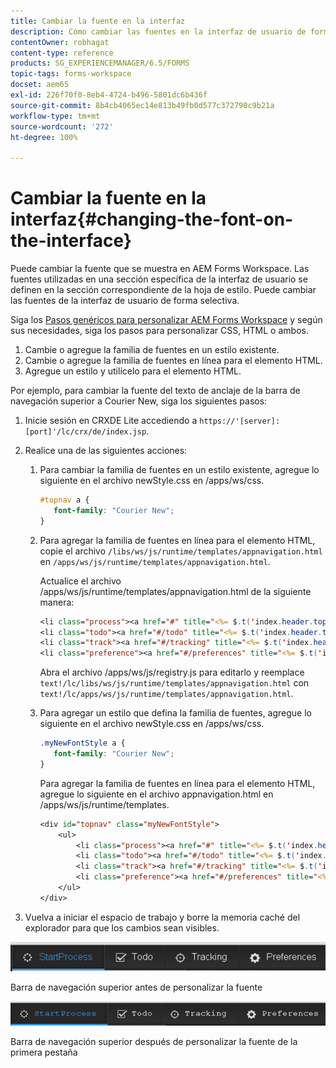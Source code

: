 ```yaml
---
title: Cambiar la fuente en la interfaz
description: Cómo cambiar las fuentes en la interfaz de usuario de forma selectiva.
contentOwner: robhagat
content-type: reference
products: SG_EXPERIENCEMANAGER/6.5/FORMS
topic-tags: forms-workspace
docset: aem65
exl-id: 226f70f0-8eb4-4724-b496-5801dc6b436f
source-git-commit: 8b4cb4065ec14e813b49fb0d577c372790c9b21a
workflow-type: tm+mt
source-wordcount: '272'
ht-degree: 100%

---
```


# Cambiar la fuente en la interfaz{#changing-the-font-on-the-interface}

Puede cambiar la fuente que se muestra en AEM Forms Workspace. Las fuentes utilizadas en una sección específica de la interfaz de usuario se definen en la sección correspondiente de la hoja de estilo. Puede cambiar las fuentes de la interfaz de usuario de forma selectiva.

Siga los [Pasos genéricos para personalizar AEM Forms Workspace](../../forms/using/generic-steps-html-workspace-customization.md) y según sus necesidades, siga los pasos para personalizar CSS, HTML o ambos.

1. Cambie o agregue la familia de fuentes en un estilo existente.
1. Cambie o agregue la familia de fuentes en línea para el elemento HTML.
1. Agregue un estilo y utilícelo para el elemento HTML.

Por ejemplo, para cambiar la fuente del texto de anclaje de la barra de navegación superior a Courier New, siga los siguientes pasos:

1. Inicie sesión en CRXDE Lite accediendo a `https://'[server]:[port]'/lc/crx/de/index.jsp`.
1. Realice una de las siguientes acciones:

   1. Para cambiar la familia de fuentes en un estilo existente, agregue lo siguiente en el archivo newStyle.css en /apps/ws/css.

      ```css
      #topnav a {
         font-family: "Courier New";
      }
      ```

   1. Para agregar la familia de fuentes en línea para el elemento HTML, copie el archivo `/libs/ws/js/runtime/templates/appnavigation.html` en `/apps/ws/js/runtime/templates/appnavigation.html`.

      Actualice el archivo /apps/ws/js/runtime/templates/appnavigation.html de la siguiente manera:

      ```jsp
      <li class="process"><a href="#" title="<%= $.t('index.header.topnav.startprocess.detail')%>" style="font-family:Courier New;" ><%= $.t('index.header.topnav.startprocess.name')%></a></li>
      <li class="todo"><a href="#/todo" title="<%= $.t('index.header.topnav.todo.detail')%>" style="font-family:Courier New;" ><%= $.t('index.header.topnav.todo.name')%></a></li>
      <li class="track"><a href="#/tracking" title="<%= $.t('index.header.topnav.tracking.detail')%>" style="font-family:Courier New;" ><%= $.t('index.header.topnav.tracking.name')%></a></li>
      <li class="preference"><a href="#/preferences" title="<%= $.t('index.header.topnav.preferences.detail')%>" style="font-family:Courier New;" ><%= $.t('index.header.topnav.preferences.name')%></a></li>
      ```

      Abra el archivo /apps/ws/js/registry.js para editarlo y reemplace `text!/lc/libs/ws/js/runtime/templates/appnavigation.html` con `text!/lc/apps/ws/js/runtime/templates/appnavigation.html`.

   1. Para agregar un estilo que defina la familia de fuentes, agregue lo siguiente en el archivo newStyle.css en /apps/ws/css.

      ```css
      .myNewFontStyle a {
         font-family: "Courier New";
      }
      ```

      Para agregar la familia de fuentes en línea para el elemento HTML, agregue lo siguiente en el archivo appnavigation.html en /apps/ws/js/runtime/templates.

      ```jsp
      <div id="topnav" class="myNewFontStyle">
          <ul>
              <li class="process"><a href="#" title="<%= $.t('index.header.topnav.startprocess.detail')%>" ><%= $.t('index.header.topnav.startprocess.name')%></a></li>
              <li class="todo"><a href="#/todo" title="<%= $.t('index.header.topnav.todo.detail')%>"><%= $.t('index.header.topnav.todo.name')%></a></li>
              <li class="track"><a href="#/tracking" title="<%= $.t('index.header.topnav.tracking.detail')%>" ><%= $.t('index.header.topnav.tracking.name')%></a></li>
              <li class="preference"><a href="#/preferences" title="<%= $.t('index.header.topnav.preferences.detail')%>" ><%= $.t('index.header.topnav.preferences.name')%></a></li>
          </ul>
      </div>
      ```

1. Vuelva a iniciar el espacio de trabajo y borre la memoria caché del explorador para que los cambios sean visibles.

![change_font_before](assets/change_font_before.png)

Barra de navegación superior antes de personalizar la fuente

![change_font_after](assets/change_font_after.png)

Barra de navegación superior después de personalizar la fuente de la primera pestaña
